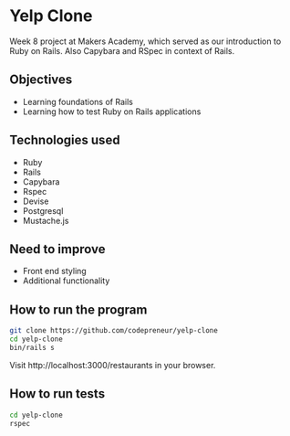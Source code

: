 Yelp Clone
==========

Week 8 project at Makers Academy, which served as our introduction to Ruby on Rails. Also Capybara and RSpec in context of Rails.

Objectives
----------
- Learning foundations of Rails
- Learning how to test Ruby on Rails applications

Technologies used
-----------------
- Ruby
- Rails
- Capybara
- Rspec
- Devise
- Postgresql
- Mustache.js

Need to improve
---------------
- Front end styling
- Additional functionality

How to run the program
----------------------

```sh
git clone https://github.com/codepreneur/yelp-clone
cd yelp-clone
bin/rails s
```

Visit http://localhost:3000/restaurants in your browser.

How to run tests
----------------

```sh
cd yelp-clone
rspec
```